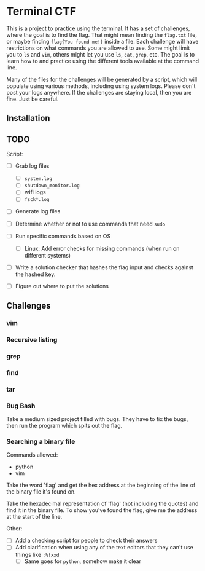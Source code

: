 # Terminal CTF

This is a project to practice using the terminal. It has a set of challenges, where the goal is to find the flag. That might mean finding the `flag.txt` file, or maybe finding `flag{You found me!}` inside a file. Each challenge will have restrictions on what commands you are allowed to use. Some might limit you to `ls` and `vim`, others might let you use `ls`, `cat`, `grep`, etc. The goal is to learn how to and practice using the different tools available at the command line. 

Many of the files for the challenges will be generated by a script, which will populate using various methods, including using system logs. Please don't post your logs anywhere. If the challenges are staying local, then you are fine. Just be careful.


## Installation

## TODO

Script:

- [ ] Grab log files
    - [ ] `system.log`
    - [ ] `shutdown_monitor.log`
    - [ ] wifi logs
    - [ ] `fsck*.log`
- [ ] Generate log files
- [ ] Determine whether or not to use commands that need `sudo`
- [ ] Run specific commands based on OS
    - [ ] Linux: Add error checks for missing commands (when run on different systems)

- [ ] Write a solution checker that hashes the flag input and checks against the hashed key.
- [ ] Figure out where to put the solutions


## Challenges

### vim
### Recursive listing
### grep
### find
### tar

### Bug Bash

Take a medium sized project filled with bugs. They have to fix the bugs, then run the program which spits out the flag.

### Searching a binary file

Commands allowed:

- python
- vim

Take the word 'flag' and get the hex address at the beginning of the line of the binary file it's found on.

Take the hexadecimal representation of 'flag' (not including the quotes) and find it in the binary file. To show you've found the flag, give me the address at the start of the line.


Other:

- [ ] Add a checking script for people to check their answers
- [ ] Add clarification when using any of the text editors that they can't use things like `:%!xxd`
    - [ ] Same goes for `python`, somehow make it clear
